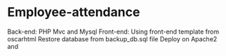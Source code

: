 # Employee-attendance
Back-end: PHP Mvc and Mysql
Front-end: Using front-end template from  oscarhtml
Restore database from backup_db.sql file
Deploy on Apache2 and 
